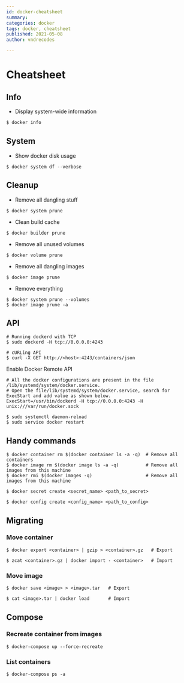```yaml
---
id: docker-cheatsheet
summary:
categories: docker
tags: docker, cheatsheet
published: 2021-05-08
author: vndrecodes

---
```


# Cheatsheet

## Info
* Display system-wide information
``` bash
$ docker info
```


## System
* Show docker disk usage
```shell
$ docker system df --verbose
```


## Cleanup
* Remove all dangling stuff
```shell
$ docker system prune
```

* Clean build cache
```shell
$ docker builder prune
```

* Remove all unused volumes
```shell
$ docker volume prune
```

* Remove all dangling images
```shell
$ docker image prune  
```

* Remove everything
```shell
$ docker system prune --volumes
$ docker image prune -a
```


## API
```shell
# Running dockerd with TCP
$ sudo dockerd -H tcp://0.0.0.0:4243

# cURLing API
$ curl -X GET http://<host>:4243/containers/json
```

Enable Docker Remote API
```shell
# All the docker configurations are present in the file /lib/systemd/system/docker.service.
# Open the file/lib/systemd/system/docker.service, search for ExecStart and add value as shown below.
ExecStart=/usr/bin/dockerd -H tcp://0.0.0.0:4243 -H unix:///var/run/docker.sock
```

```shell
$ sudo systemctl daemon-reload
$ sudo service docker restart
```


## Handy commands
```shell
$ docker container rm $(docker container ls -a -q)  # Remove all containers
$ docker image rm $(docker image ls -a -q)          # Remove all images from this machine
$ docker rmi $(docker images -q)                    # Remove all images from this machine
```

```shell
$ docker secret create <secret_name> <path_to_secret>

$ docker config create <config_name> <path_to_config>
```

## Migrating
### Move container
```shell
$ docker export <container> | gzip > <container>.gz   # Export

$ zcat <container>.gz | docker import - <container>   # Import
```

### Move image
```shell
$ docker save <image> > <image>.tar   # Export

$ cat <image>.tar | docker load       # Import
```

## Compose
### Recreate container from images
```shell
$ docker-compose up --force-recreate
```

### List containers
```shell
$ docker-compose ps -a
```
